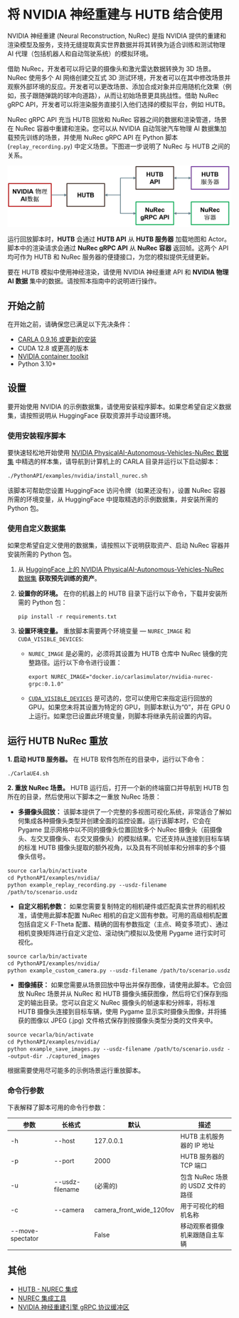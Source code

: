 
# 将 NVIDIA 神经重建与 HUTB 结合使用

NVIDIA 神经重建 (Neural Reconstruction, NuRec) 是指 NVIDIA 提供的重建和渲染模型及服务，支持无缝提取真实世界数据并将其转换为适合训练和测试物理 AI 代理（包括机器人和自动驾驶系统）的模拟环境。

借助 NuRec，开发者可以将记录的摄像头和激光雷达数据转换为 3D 场景。NuRec 使用多个 AI 网络创建交互式 3D 测试环境，开发者可以在其中修改场景并观察外部环境的反应。开发者可以更改场景、添加合成对象并应用随机化效果（例如，孩子跟随弹跳的球冲向道路），从而让初始场景更具挑战性。借助 NuRec gRPC API，开发者可以将渲染服务直接引入他们选择的模拟平台，例如 HUTB。


NuRec gRPC API 充当 HUTB 回放和 NuRec 容器之间的数据和渲染管道，场景在 NuRec 容器中重建和渲染。您可以从 NVIDIA 自动驾驶汽车物理 AI 数据集加载预先训练的场景，并使用 NuRec gRPC API 在 Python 脚本 (`replay_recording.py`) 中定义场景。下图进一步说明了 NuRec 与 HUTB 之间的关系。


![NVIDIA NuRec and HUTB](img/hutb_nurec_api.jpg)

运行回放脚本时，**HUTB** 会通过 **HUTB API** 从 **HUTB 服务器** 加载地图和 Actor。脚本中的渲染请求会通过 **NuRec gRPC API** 从 **NuRec 容器** 返回帧。这两个 API 均可作为 HUTB 和 NuRec 服务器的便捷接口，为您的模拟提供无缝更新。

要在 HUTB 模拟中使用神经渲染，请使用 NVIDIA 神经重建 API 和 **NVIDIA 物理 AI 数据** 集中的数据。请按照本指南中的说明进行操作。


## 开始之前

在开始之前，请确保您已满足以下先决条件：

- [CARLA 0.9.16 或更新的安装](https://carla.readthedocs.io/en/latest/start_quickstart/#carla-installation)
- CUDA 12.8 或更高的版本
- [NVIDIA container toolkit](https://docs.nvidia.com/datacenter/cloud-native/container-toolkit/latest/install-guide.html)
- Python 3.10+

## 设置

要开始使用 NVIDIA 的示例数据集，请使用安装程序脚本。如果您希望自定义数据集，请按照说明从 HuggingFace 获取资源并手动设置环境。


### 使用安装程序脚本

要快速轻松地开始使用 [NVIDIA PhysicalAI-Autonomous-Vehicles-NuRec 数据集](https://huggingface.co/datasets/nvidia/PhysicalAI-Autonomous-Vehicles-NuRec) 中精选的样本集，请导航到计算机上的 CARLA 目录并运行以下启动脚本：


```bash
./PythonAPI/examples/nvidia/install_nurec.sh
```

该脚本可帮助您设置 HuggingFace 访问令牌（如果还没有），设置 NuRec 容器所需的环境变量，从 HuggingFace 中提取精选的示例数据集，并安装所需的 Python 包。


### 使用自定义数据集

如果您希望自定义使用的数据集，请按照以下说明获取资产、启动 NuRec 容器并安装所需的 Python 包。

1. 从 [HuggingFace 上的 NVIDIA PhysicalAI-Autonomous-Vehicles-NuRec 数据集](https://huggingface.co/datasets/nvidia/PhysicalAI-Autonomous-Vehicles-NuRec) **获取预先训练的资产**。

2. **设置你的环境。** 在你的机器上的 HUTB 目录下运行以下命令，下载并安装所需的 Python 包：

    ```
    pip install -r requirements.txt
    ```

3. **设置环境变量。** 重放脚本需要两个环境变量 — `NUREC_IMAGE` 和 `CUDA_VISIBLE_DEVICES`:

    * `NUREC_IMAGE` 是必需的，必须将其设置为 HUTB 仓库中 NuRec 镜像的完整路径。运行以下命令进行设置： 

        ```
        export NUREC_IMAGE="docker.io/carlasimulator/nvidia-nurec-grpc:0.1.0"
        ```

    * [`CUDA_VISIBLE_DEVICES`](https://docs.nvidia.com/cuda/cuda-c-programming-guide/index.html#env-vars) 是可选的，您可以使用它来指定运行回放的 GPU。如果您未将其设置为特定的 GPU，则脚本默认为“0”，并在 GPU 0 上运行。如果您已设置此环境变量，则脚本将继承先前设置的内容。


## 运行 HUTB NuRec 重放

**1. 启动 HUTB 服务器。**  在 HUTB 软件包所在的目录中，运行以下命令：

```
./CarlaUE4.sh
```

**2. 重放 NuRec 场景。** HUTB 运行后，打开一个新的终端窗口并导航到 HUTB 包所在的目录，然后使用以下脚本之一重放 NuRec 场景：  

* **多摄像头回放：** 该脚本提供了一个完整的多视图可视化系统，非常适合了解如何集成各种摄像头类型并创建全面的监控设置。运行该脚本时，它会在 Pygame 显示网格中以不同的摄像头位置回放多个 NuRec 摄像头（前摄像头、左交叉摄像头、右交叉摄像头）的模拟结果。它还支持从连接到目标车辆的标准 HUTB 摄像头提取的额外视角，以及具有不同帧率和分辨率的多个摄像头信号。 

```
source carla/bin/activate
cd PythonAPI/examples/nvidia/
python example_replay_recording.py --usdz-filename /path/to/scenario.usdz

```

* **自定义相机参数：** 如果您需要复制特定的相机硬件或匹配真实世界的相机校准，请使用此脚本配置 NuRec 相机的自定义固有参数。可用的高级相机配置包括自定义 F-Theta 配置、精确的固有参数指定（主点、畸变多项式）、通过相机变换矩阵进行自定义定位、滚动快门模拟以及使用 Pygame 进行实时可视化。 


```
source carla/bin/activate
cd PythonAPI/examples/nvidia/
python example_custom_camera.py --usdz-filename /path/to/scenario.usdz
```

* **图像捕获：** 如果您需要从场景回放中导出并保存图像，请使用此脚本。它会回放 NuRec 场景并从 NuRec 和 HUTB 摄像头捕获图像，然后将它们保存到指定的输出目录。您可以自定义 NuRec 摄像头的帧速率和分辨率，将标准 HUTB 摄像头连接到目标车辆，使用 Pygame 显示实时摄像头图像，并将捕获的图像以 JPEG (.jpg) 文件格式保存到按摄像头类型分类的文件夹中。 

```
source vecarla/bin/activate
cd PythonAPI/examples/nvidia/
python example_save_images.py --usdz-filename /path/to/scenario.usdz --output-dir ./captured_images
```

根据需要使用尽可能多的示例场景运行重放脚本。

### 命令行参数

下表解释了脚本可用的命令行参数：

| 参数               | 长格式 | 默认                       | 描述                      |
|------------------|-----------|--------------------------|-------------------------|
| -h               | --host | 127.0.0.1                | HUTB 主机服务器的 IP 地址       |
| -p               | --port | 2000                     | HUTB 服务器的 TCP 端口        |
| -u               | --usdz-filename | (必需的)               | 包含 NuRec 场景的 USDZ 文件的路径 |
| -c               | --camera | camera_front_wide_120fov | 用于可视化的相机名称              |
| --move-spectator | | False                    | 移动观察者摄像机来跟随自主车辆       |

## 其他

* [HUTB - NUREC 集成](ue/HUTB_NUREC_integration.md)
* [NUREC 集成工具](ue/tools.md)
* [NVIDIA 神经重建引擎 gRPC 协议缓冲区](ue/grpc_proto.md)